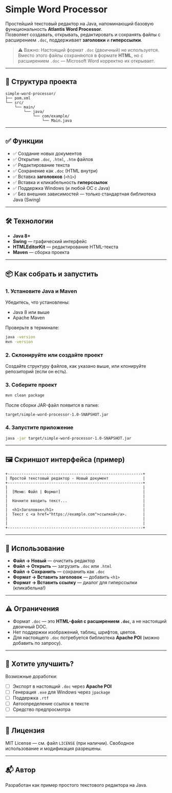 # Simple Word Processor

Простейший текстовый редактор на Java, напоминающий базовую функциональность **Atlantis Word Processor**.  
Позволяет создавать, открывать, редактировать и сохранять файлы с расширением `.doc`, поддерживает **заголовки** и **гиперссылки**.

> ⚠️ Важно: Настоящий формат `.doc` (двоичный) не используется. Вместо этого файлы сохраняются в формате **HTML**, но с расширением `.doc` — Microsoft Word корректно их открывает.

---

## 📁 Структура проекта

```
simple-word-processor/
├── pom.xml
└── src/
    └── main/
        └── java/
            └── com/example/
                └── Main.java
```

---

## ✅ Функции

- ✅ Создание новых документов
- ✅ Открытие `.doc`, `.html`, `.htm` файлов
- ✅ Редактирование текста
- ✅ Сохранение как `.doc` (HTML внутри)
- ✅ Вставка **заголовков** (`<h1>`)
- ✅ Вставка и кликабельность **гиперссылок**
- ✅ Поддержка Windows (и любой ОС с Java)
- ✅ Без внешних зависимостей — только стандартная библиотека Java (Swing)

---

## 🛠 Технологии

- **Java 8+**
- **Swing** — графический интерфейс
- **HTMLEditorKit** — редактирование HTML-текста
- **Maven** — сборка проекта

---

## 📦 Как собрать и запустить

### 1. Установите Java и Maven

Убедитесь, что установлены:
- Java 8 или выше
- Apache Maven

Проверьте в терминале:
```bash
java -version
mvn -version
```

### 2. Склонируйте или создайте проект

Создайте структуру файлов, как указано выше, или клонируйте репозиторий (если он есть).

### 3. Соберите проект

```bash
mvn clean package
```

После сборки JAR-файл появится в папке:
```
target/simple-word-processor-1.0-SNAPSHOT.jar
```

### 4. Запустите приложение

```bash
java -jar target/simple-word-processor-1.0-SNAPSHOT.jar
```

---

## 🖼 Скриншот интерфейса (пример)

```
+-----------------------------------------------------------+
| Простой текстовый редактор - Новый документ               |
+-----------------------------------------------------------+
|                                                           |
|  [Меню: Файл | Формат]                                    |
|                                                           |
|  Начните вводить текст...                                 |
|                                                           |
|  <h1>Заголовок</h1>                                       |
|  Текст с <a href="https://example.com">ссылкой</a>.       |
|                                                           |
|                                                           |
+-----------------------------------------------------------+
```

---

## 📝 Использование

- **Файл → Новый** — очистить редактор
- **Файл → Открыть** — загрузить `.doc` или `.html`
- **Файл → Сохранить** — сохранить как `.doc`
- **Формат → Вставить заголовок** — добавить `<h1>`
- **Формат → Вставить ссылку** — диалог для гиперссылки (кликабельна!)

---

## ⚠️ Ограничения

- Формат `.doc` — это **HTML-файл с расширением `.doc`**, а не настоящий двоичный DOC.
- Нет поддержки изображений, таблиц, шрифтов, цветов.
- Для настоящего `.doc` потребуется библиотека **Apache POI** (можно добавить по запросу).

---

## 🧩 Хотите улучшить?

Возможные доработки:
- [ ] Экспорт в настоящий `.doc` через **Apache POI**
- [ ] Генерация `.exe` для Windows через `jpackage`
- [ ] Поддержка `.rtf`
- [ ] Автоопределение ссылок в тексте
- [ ] Средство предпросмотра

---

## 📄 Лицензия

MIT License — см. файл `LICENSE` (при наличии). Свободное использование и модификация разрешены.

---

## 📬 Автор

Разработан как пример простого текстового редактора на Java.

